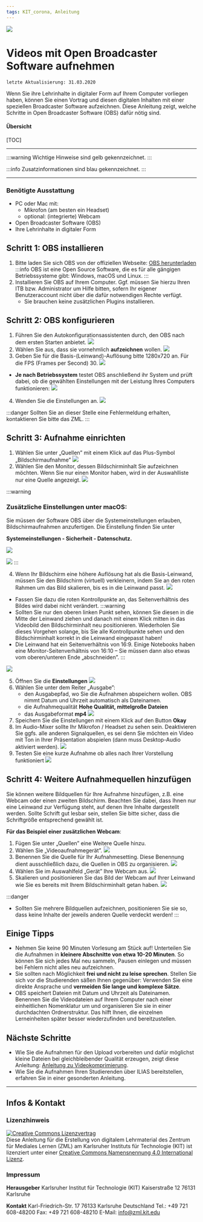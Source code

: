 ```yaml
---
tags: KIT_corona, Anleitung
---
```

![](https://i.imgur.com/eAg9Fgb.png)

# Videos mit Open Broadcaster Software aufnehmen 
```
letzte Aktualisierung: 31.03.2020
```
Wenn Sie ihre Lehrinhalte in digitaler Form auf Ihrem Computer vorliegen haben, können Sie einen Vortrag und diesen digitalen Inhalten mit einer speziellen Broadcaster Software aufzeichnen. Diese Anleitung zeigt, welche Schritte in Open Broadcaster Software (OBS) dafür nötig sind.

#### Übersicht
[TOC]

---

:::warning
Wichtige Hinweise sind gelb gekennzeichnet.
:::

:::info
Zusatzinformationen sind blau gekennzeichnet.
:::

---

### Benötigte Ausstattung
* PC oder Mac mit:
    * Mikrofon (am besten ein Headset) 
    * optional: (integrierte) Webcam
* Open Broadcaster Software (OBS)
* Ihre Lehrinhalte in digitaler Form

## Schritt 1: OBS installieren
1. Bitte laden Sie sich OBS von der offiziellen Webseite: [OBS herunterladen](https://obsproject.com)
:::info
OBS ist eine Open Source Software, die es für alle gängigen Betriebssysteme gibt: Windows, macOS und Linux.
:::
2. Installieren Sie OBS auf Ihrem Computer. Ggf. müssen Sie hierzu Ihren ITB bzw. Administrator um Hilfe bitten, sofern Ihr eigener Benutzeraccount nicht über die dafür notwendigen Rechte verfügt.
    * Sie brauchen keine zusätzlichen Plugins installieren.

## Schritt 2: OBS konfigurieren

1.	Führen Sie den Autokonfigurationsassistenten durch, den OBS nach dem ersten Starten anbietet.
![](https://i.imgur.com/XbxBcDl.jpg)
3.	Wählen Sie aus, dass sie vornehmlich **aufzeichnen** wollen.
![](https://i.imgur.com/PH7F3ho.jpg)
4.	Geben Sie für die Basis-(Leinwand)-Auflösung bitte 1280x720 an. Für die FPS (Frames per Second) 30. 
![](https://i.imgur.com/mjukTGW.jpg)
* **Je nach Betriebssystem** testet OBS anschließend ihr System und prüft dabei, ob die gewählten Einstellungen mit der Leistung Ihres Computers funktionieren:
![](https://i.imgur.com/86Q0k8S.jpg)
4. Wenden Sie die Einstellungen an.
![](https://i.imgur.com/NS1RhCC.jpg)

:::danger
Sollten Sie an dieser Stelle eine Fehlermeldung erhalten, kontaktieren Sie bitte das ZML.
:::


## Schritt 3: Aufnahme einrichten
1. Wählen Sie unter „Quellen” mit einem Klick auf das Plus-Symbol „Bildschirmaufnahme”
![](https://i.imgur.com/4C9vjZp.jpg)
2. Wählen Sie den Monitor, dessen Bildschirminhalt Sie aufzeichnen möchten. Wenn Sie nur einen Monitor haben, wird in der Auswahlliste nur eine Quelle angezeigt.
![](https://i.imgur.com/9SFSYgO.jpg)

:::warning
### Zusätzliche Einstellungen unter macOS:

Sie müssen der Software OBS über die Systemeinstellungen erlauben, Bildschirmaufnahmen anzufertigen. Die Einstellung finden Sie unter

**Systemeinstellungen - Sicherheit - Datenschutz.**

![](https://i.imgur.com/SsiuQ2y.jpg)

![](https://i.imgur.com/1E9HPvM.jpg)
:::

4.	Wenn Ihr Bildschirm eine höhere Auflösung hat als die Basis-Leinwand, müssen Sie den Bildschirm (virtuell) verkleinern, indem Sie an den roten Rahmen um das Bild skalieren, bis es in die Leinwand passt.
![](https://i.imgur.com/b3XdPZa.jpg)

* Fassen Sie dazu die roten Kontrollpunkte an, das Seitenverhältnis des Bildes wird dabei nicht verändert.
:::warning
* Sollten Sie nur den oberen linken Punkt sehen, können Sie diesen in die Mitte der Leinwand ziehen und danach mit einem Klick mitten in das Videobild den Bildschirminhalt neu positionieren. Wiederholen Sie dieses Vorgehen solange, bis Sie alle Kontrollpunkte sehen und den Bildschirminhalt korrekt in die Leinwand eingepasst haben!
* Die Leinwand hat ein Seitenverhältnis von 16:9. Einige Notebooks haben eine Monitor-Seitenverhältnis von 16:10 – Sie müssen dann also etwas vom oberen/unteren Ende „abschneiden”. 
:::

![](https://i.imgur.com/ypjgZOE.jpg)

5.	Öffnen Sie die **Einstellungen** 
![](https://i.imgur.com/VxDH7Pb.jpg)
6. Wählen Sie unter dem Reiter „Ausgabe”:
    * den Ausgabepfad, wo Sie die Aufnahmen abspeichern wollen. OBS nimmt Datum und Uhrzeit automatisch als Dateinamen.
    * die Aufnahmequalität **Hohe Qualität, mittelgroße Dateien**
    * das Ausgabeformat **mp4**
![](https://i.imgur.com/0jVMp1E.jpg)
6. Speichern Sie die Einstellungen mit einem Klick auf den Button **Okay**
7.	Im Audio-Mixer sollte Ihr Mikrofon / Headset zu sehen sein. Deaktivieren Sie ggfs. alle anderen Signalquellen, es sei denn Sie möchten ein Video mit Ton in Ihrer Präsentation abspielen (dann muss Desktop-Audio aktiviert werden).
![](https://i.imgur.com/jQW5Tjo.jpg)
8.	Testen Sie eine kurze Aufnahme ob alles nach Ihrer Vorstellung funktioniert
![](https://i.imgur.com/DJiQKua.jpg)

## Schritt 4: Weitere Aufnahmequellen hinzufügen
Sie können weitere Bildquellen für Ihre Aufnahme hinzufügen, z.B. eine Webcam oder einen zweiten Bildschirm. Beachten Sie dabei, dass Ihnen nur eine Leinwand zur Verfügung steht, auf denen Ihre Inhalte dargestellt werden. Sollte Schrift gut lesbar sein, stellen Sie bitte sicher, dass die Schriftgröße entsprechend gewählt ist.

**Für das Beispiel einer zusätzlichen Webcam**: 
1. Fügen Sie unter „Quellen” eine Weitere Quelle hinzu.
2. Wählen Sie „Videoaufnahmegerät”.
![](https://i.imgur.com/Du6MoN9.jpg)
3. Benennen Sie die Quelle für Ihr Aufnahmesetting. Diese Benennung dient ausschließlich dazu, die Quellen in OBS zu organisieren.
![](https://i.imgur.com/9TaDr9Z.jpg)
4. Wählen Sie im Auswahlfeld „Gerät” Ihre Webcam aus.
![](https://i.imgur.com/imQJ6HT.jpg)
5. Skalieren und positionieren Sie das Bild der Webcam auf Ihrer Leinwand wie Sie es bereits mit Ihrem Bildschirminhalt getan haben.
![](https://i.imgur.com/mK1FJGW.jpg)

:::danger
* Sollten Sie mehrere Bildquellen aufzeichnen, positionieren Sie sie so, dass keine Inhalte der jeweils anderen Quelle verdeckt werden!
:::

## Einige Tipps
* Nehmen Sie keine 90 Minuten Vorlesung am Stück auf! Unterteilen Sie die Aufnahmen in **kleinere Abschnitte von etwa 10-20 Minuten**. So können Sie sich jedes Mal neu sammeln, Pausen einlegen und müssen bei Fehlern nicht alles neu aufzeichnen.
* Sie sollten nach Möglichkeit **frei und nicht zu leise sprechen**. Stellen Sie sich vor die Studierenden säßen Ihnen gegenüber: Verwenden Sie eine direkte Ansprache und **vermeiden Sie lange und komplexe Sätze**.
* OBS speichert Dateien mit Datum und Uhrzeit als Dateinamen. Benennen Sie die Videodateien auf Ihrem Computer nach einer einheitlichen Nomenklatur um und organisieren Sie sie in einer durchdachten Ordnerstruktur. Das hilft Ihnen, die einzelnen Lerneinheiten später besser wiederzufinden und bereitzustellen. 


## Nächste Schritte
* Wie Sie die Aufnahmen für den Upload vorbereiten und dafür möglichst kleine Dateien bei gleichbleibender Qualität erzeugen, zeigt diese Anleitung: [Anleitung zu Videokomprimierung](https://s.kit.edu/tutorial-videokomprimierung).
* Wie Sie die Aufnahmen Ihren Studierenden über ILIAS bereitstellen, erfahren Sie in einer gesonderten Anleitung.



---
## Infos & Kontakt

### Lizenzhinweis
<a rel="license" href="http://creativecommons.org/licenses/by/4.0/"><img alt="Creative Commons Lizenzvertrag" style="border-width:0" src="https://i.creativecommons.org/l/by/4.0/88x31.png" /></a><br /><span xmlns:dct="http://purl.org/dc/terms/" property="dct:title">Diese Anleitung für die Erstellung von digitalem Lehrmaterial</span> des <span xmlns:cc="http://creativecommons.org/ns#" property="cc:attributionName">Zentrum für Mediales Lernen (ZML) am Karlsruher Instituts für Technologie (KIT)</span> ist lizenziert unter einer <a rel="license" href="http://creativecommons.org/licenses/by/4.0/">Creative Commons Namensnennung 4.0 International Lizenz</a>.

### Impressum

**Herausgeber**
Karlsruher Institut für Technologie (KIT)
Kaiserstraße 12
76131 Karlsruhe

**Kontakt**
Karl-Friedrich-Str. 17
76133 Karlsruhe
Deutschland
Tel.: +49 721 608-48200
Fax: +49 721 608-48210
E-Mail: info@zml.kit.edu
